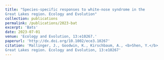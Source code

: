 ```yaml
---
title: "Species-specific responses to white-nose syndrome in the
Great Lakes region. Ecology and Evolution"
collection: publications
permalink: /publications/2023-bat
excerpt: 'Bats'
date: 2023-07-01
venue: 'Ecology and Evolution, 13:e10267.'
paperurl: 'http://dx.doi.org/10.1002/ece3.10267'
citation: 'Mallinger, J., Goodwin, K., Kirschbaum, A., <b>Shen, Y.</b>, Gillam, E., Olson E.. (2023). Species-specific responses to white-nose syndrome in the
Great Lakes region. Ecology and Evolution, 13:e10267'
---
```


